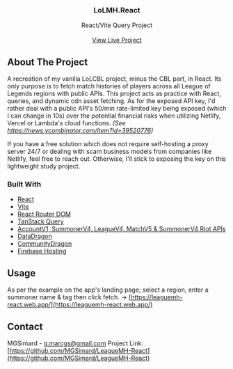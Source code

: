 <br/>
<div align="center">
  <h3 align="center">LoLMH.React</h3>
  <p align="center">
    React/Vite Query Project
    <br/>
    <br/>
    <a href="https://leaguemh-react.web.app/" target="_blank">View Live Project</a>  
  </p>
</div>

## About The Project

A recreation of my vanilla LoLCBL project, minus the CBL part, in React. Its only purpose is to fetch match histories of players across all League of Legends regions with public APIs. This project acts as practice with React, queries, and dynamic cdn asset fetching. As for the exposed API key, I'd rather deal with a public API's 50/min rate-limited key being exposed (which I can change in 10s) over the potential financial risks when utilizing Netlify, Vercel or Lambda's cloud functions. _(See https://news.ycombinator.com/item?id=39520776)_

If you have a free solution which does not require self-hosting a proxy server 24/7 or dealing with scam business models from companies like Netlify, feel free to reach out. Otherwise, I'll stick to exposing the key on this lightweight study project.

### Built With

- [React](https://react.dev/)
- [Vite](https://vitejs.dev/)
- [React Router DOM](https://reactrouter.com/)
- [TanStack Query](https://tanstack.com/query/latest)
- [AccountV1, SummonerV4, LeagueV4, MatchV5 & SummonerV4 Riot APIs](https://developer.riotgames.com/apis)
- [DataDragon](https://riot-api-libraries.readthedocs.io/en/latest/ddragon.html)
- [CommunityDragon](https://www.communitydragon.org/)
- [Firebase Hosting](https://firebase.google.com/)

## Usage

As per the example on the app's landing page; select a region, enter a summoner name & tag then click fetch.
-> [https://leaguemh-react.web.app/](https://leaguemh-react.web.app/)

## Contact

MGSimard - g.marcgs@gmail.com
Project Link: [https://github.com/MGSimard/LeagueMH-React](https://github.com/MGSimard/LeagueMH-React)
